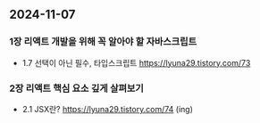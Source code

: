 ## 2024-11-07 

### 1장 리액트 개발을 위해 꼭 알아야 할 자바스크립트

- 1.7 선택이 아닌 필수, 타입스크립트
  https://lyuna29.tistory.com/73

### 2장 리액트 핵심 요소 깊게 살펴보기

- 2.1 JSX란?
  https://lyuna29.tistory.com/74 (ing)
  
